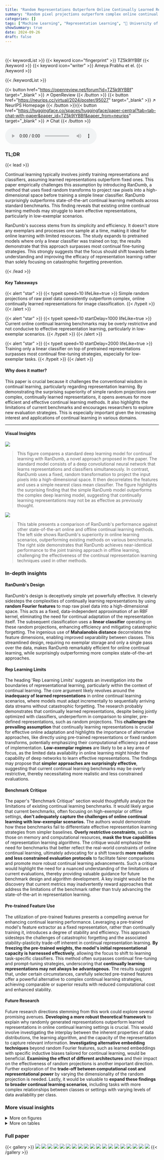 ```yaml
---
title: "Random Representations Outperform Online Continually Learned Representations"
summary: "Random pixel projections outperform complex online continual learning methods for image classification, challenging assumptions about representation learning."
categories: []
tags: ["Machine Learning", "Representation Learning", "🏢 University of Oxford",]
showSummary: true
date: 2024-09-26
draft: false
---
```


<br>

{{< keywordList >}}
{{< keyword icon="fingerprint" >}} TZ5k9IYBBf {{< /keyword >}}
{{< keyword icon="writer" >}} Ameya Prabhu et el. {{< /keyword >}}
 
{{< /keywordList >}}

{{< button href="https://openreview.net/forum?id=TZ5k9IYBBf" target="_blank" >}}
↗ OpenReview
{{< /button >}}
{{< button href="https://neurips.cc/virtual/2024/poster/95027" target="_blank" >}}
↗ NeurIPS Homepage
{{< /button >}}{{< button href="https://huggingface.co/spaces/huggingface/paper-central?tab=tab-chat-with-paper&paper_id=TZ5k9IYBBf&paper_from=neurips" target="_blank" >}}
↗ Chat
{{< /button >}}



<audio controls>
    <source src="https://ai-paper-reviewer.com/TZ5k9IYBBf/podcast.wav" type="audio/wav">
    Your browser does not support the audio element.
</audio>


### TL;DR


{{< lead >}}

Continual learning typically involves jointly training representations and classifiers, assuming learned representations outperform fixed ones. This paper empirically challenges this assumption by introducing RanDumb, a method that uses fixed random transforms to project raw pixels into a high-dimensional space before training a simple linear classifier. RanDumb surprisingly outperforms state-of-the-art continual learning methods across standard benchmarks. This finding reveals that existing online continual learning methods may struggle to learn effective representations, particularly in low-exemplar scenarios.

RanDumb's success stems from its simplicity and efficiency. It doesn't store any exemplars and processes one sample at a time, making it ideal for online learning with limited resources.  The study expands to pretrained models where only a linear classifier was trained on top; the results demonstrate that this approach surpasses most continual fine-tuning strategies.  This strongly suggests that the focus should shift towards better understanding and improving the efficacy of representation learning rather than solely focusing on catastrophic forgetting prevention.

{{< /lead >}}


#### Key Takeaways

{{< alert "star" >}}
{{< typeit speed=10 lifeLike=true >}} Simple random projections of raw pixel data consistently outperform complex, online continually learned representations for image classification. {{< /typeit >}}
{{< /alert >}}

{{< alert "star" >}}
{{< typeit speed=10 startDelay=1000 lifeLike=true >}} Current online continual learning benchmarks may be overly restrictive and not conducive to effective representation learning, particularly in low-exemplar scenarios. {{< /typeit >}}
{{< /alert >}}

{{< alert "star" >}}
{{< typeit speed=10 startDelay=2000 lifeLike=true >}} Training only a linear classifier on top of pretrained representations surpasses most continual fine-tuning strategies, especially for low-exemplar tasks. {{< /typeit >}}
{{< /alert >}}

#### Why does it matter?
This paper is crucial because it challenges the conventional wisdom in continual learning, particularly regarding representation learning. By demonstrating the surprising superiority of simple random projections over complex, continually learned representations, it opens avenues for more efficient and effective continual learning methods.  It also highlights the limitations of current benchmarks and encourages researchers to explore new evaluation strategies. This is especially important given the increasing interest and applications of continual learning in various domains.

------
#### Visual Insights



![](https://ai-paper-reviewer.com/TZ5k9IYBBf/figures_0_1.jpg)

> This figure compares a standard deep learning model for continual learning with RanDumb, a novel approach proposed in the paper. The standard model consists of a deep convolutional neural network that learns representations and classifiers simultaneously.  In contrast, RanDumb uses a fixed, random transformation to project the input pixels into a high-dimensional space. It then decorrelates the features and uses a simple nearest class mean classifier. The figure highlights the surprising finding that the simple RanDumb model outperforms the complex deep learning model, suggesting that continually learning representations may not be as effective as previously thought.





![](https://ai-paper-reviewer.com/TZ5k9IYBBf/tables_1_1.jpg)

> This table presents a comparison of RanDumb's performance against other state-of-the-art online and offline continual learning methods.  The left side shows RanDumb's superiority in online learning scenarios, outperforming existing methods on various benchmarks. The right side demonstrates that RanDumb achieves near-identical performance to the joint training approach in offline learning, challenging the effectiveness of the continual representation learning techniques used in other methods.





### In-depth insights


#### RanDumb's Design
RanDumb's design is deceptively simple yet powerfully effective.  It cleverly sidesteps the complexities of continually learning representations by using **random Fourier features** to map raw pixel data into a high-dimensional space. This acts as a fixed, data-independent approximation of an RBF kernel, eliminating the need for continual adaptation of the representation itself.  The subsequent classification uses a **linear classifier** operating on these random projections, enhancing efficiency and mitigating catastrophic forgetting.  The ingenious use of **Mahalanobis distance** decorrelates the feature dimensions, enabling improved separability between classes.  This streamlined design, requiring no exemplar storage and only a single pass over the data, makes RanDumb remarkably efficient for online continual learning, while surprisingly outperforming more complex state-of-the-art approaches.

#### Rep Learning Limits
The heading 'Rep Learning Limits' suggests an investigation into the boundaries of representational learning, particularly within the context of continual learning.  The core argument likely revolves around the **inadequacy of learned representations** in online continual learning scenarios, where models must adapt incrementally to sequentially arriving data streams without catastrophic forgetting. The research probably demonstrates that continually learned representations, despite being jointly optimized with classifiers, underperform in comparison to simpler, pre-defined representations, such as random projections. This **challenges the prevailing assumption** that continually learning representations is crucial for effective online adaptation and highlights the importance of alternative approaches, like directly using pre-trained representations or fixed random transforms, potentially emphasizing their computational efficiency and ease of implementation.  **Low-exemplar regimes** are likely to be a key area of focus, as the limited data availability in online learning might hinder the capability of deep networks to learn effective representations. The findings may propose that **simpler approaches are surprisingly effective**, suggesting that current continual learning benchmarks may be overly restrictive, thereby necessitating more realistic and less constrained evaluations.

#### Benchmark Critique
The paper's "Benchmark Critique" section would thoughtfully analyze the limitations of existing continual learning benchmarks.  It would likely argue that current benchmarks, often focusing on high-exemplar or offline settings, **don't adequately capture the challenges of online continual learning with low-exemplar scenarios.**  The authors would demonstrate how these benchmarks fail to differentiate effective representation learning strategies from simpler baselines.  **Overly restrictive constraints**, such as those on memory and computational resources, **mask the true capabilities** of representation learning algorithms.  The critique would emphasize the need for benchmarks that better reflect the real-world constraints of online continual learning, ultimately advocating for a shift towards **more realistic and less constrained evaluation protocols** to facilitate fairer comparisons and promote more robust continual learning advancements.  Such a critique would highlight the need for a nuanced understanding of the limitations of current evaluations, thereby providing valuable guidance for future benchmark design and algorithm development.  A key insight would be the discovery that current metrics may inadvertently reward approaches that address the limitations of the benchmark rather than truly advancing the state-of-the-art in representation learning.

#### Pre-trained Feature Use
The utilization of pre-trained features presents a compelling avenue for enhancing continual learning performance.  Leveraging a pre-trained model's feature extractor as a fixed representation, rather than continually training it, introduces a degree of stability and efficiency. This approach sidesteps the challenges of catastrophic forgetting and the associated stability-plasticity trade-off inherent in continual representation learning.  **By freezing the pre-trained weights, the model's initial representational capacity is harnessed effectively**, allowing the focus to shift to learning task-specific classifiers. This method often surpasses continual fine-tuning and prompt-tuning strategies, underscoring that **continually learning representations may not always be advantageous.**  The results suggest that, under certain circumstances, carefully selected pre-trained features offer a powerful alternative to complex continual learning strategies, achieving comparable or superior results with reduced computational cost and enhanced stability.

#### Future Research
Future research directions stemming from this work could explore several promising avenues.  **Developing a more robust theoretical framework** to explain why randomly generated representations outperform learned representations in online continual learning settings is crucial.  This would involve investigating the interplay between the inherent properties of data distributions, the learning algorithm, and the capacity of the representation to capture relevant information.  **Investigating alternative embedding techniques** beyond random Fourier features, such as learned embeddings with specific inductive biases tailored for continual learning, would be beneficial.  **Examining the effect of different architectures** and their impact on the effectiveness of random projections is another important direction. Further exploration of the **trade-off between computational cost and representational power** by varying the dimensionality of the random projection is needed. Lastly, it would be valuable to **expand these findings to broader continual learning scenarios**, including tasks with more complex relationships between classes or settings with varying levels of data availability per class.


### More visual insights

<details>
<summary>More on figures
</summary>


![](https://ai-paper-reviewer.com/TZ5k9IYBBf/figures_2_1.jpg)

> This figure shows how RanDumb improves class separation.  It starts with data points in a low-dimensional space where classes overlap (Input).  RanDumb projects these points into a high-dimensional space using a random projection, resulting in better separation (Embed). Then, it decorrelates the features by scaling each dimension to have unit variance (Decorrelate), which further enhances the separation of classes, enabling more accurate classification using simple nearest class mean methods (Output). The 3D view provides a visual representation of the data in both the original and transformed spaces, illustrating how the process improves class separability. 


![](https://ai-paper-reviewer.com/TZ5k9IYBBf/figures_7_1.jpg)

> This figure illustrates the core concept of the RanDumb method and compares it to traditional online continual learning methods.  It shows how RanDumb replaces a deep feature extractor with a random projection, which projects raw image pixels into a high-dimensional space using random Fourier projections. Then, it decorrelates the features and classifies based on the nearest class mean. The figure highlights that this simple method surprisingly outperforms the continually learned representations of deep networks.


![](https://ai-paper-reviewer.com/TZ5k9IYBBf/figures_8_1.jpg)

> This figure compares a standard deep learning architecture with RanDumb.  The standard architecture uses a deep feature extractor to learn representations and a classifier to learn the model.  RanDumb replaces the deep feature extractor with a random projection, highlighting that the representation learned by the deep feature extractor is not superior to a simple random projection.  The comparison demonstrates that random projection outperforms standard continual learning approaches.


</details>




<details>
<summary>More on tables
</summary>


![](https://ai-paper-reviewer.com/TZ5k9IYBBf/tables_3_1.jpg)
> This table presents a comparison of RanDumb's performance against other state-of-the-art methods in both online and offline continual learning scenarios.  The left side shows RanDumb significantly outperforming existing online continual learning methods on the PEC benchmark. The right side demonstrates RanDumb achieving comparable performance to the best joint training methods in offline continual learning, even when using pre-trained models, thus challenging the effectiveness of current continual representation learning techniques.

![](https://ai-paper-reviewer.com/TZ5k9IYBBf/tables_4_1.jpg)
> This table presents a comparison of RanDumb's performance against other state-of-the-art online and offline continual learning methods on various benchmark datasets.  The left side shows results for online learning, comparing RanDumb to VAE-GC and the best-performing method from the PEC benchmark. The right side shows results for offline continual learning, comparing RanDumb to RanPAC-imp and joint training (a non-continual learning approach).  The results demonstrate that RanDumb significantly outperforms existing methods in both online and offline settings, highlighting the sub-optimality of continually learned representations.

![](https://ai-paper-reviewer.com/TZ5k9IYBBf/tables_4_2.jpg)
> This table presents a comparison of RanDumb's performance against other methods on Benchmark B.1, which involves multiple classes per task.  The results show that RanDumb significantly outperforms most competing methods, especially those without extensive data augmentation, achieving improvements ranging from 3% to 20%. RanDumb only falls short of one method in a single instance.

![](https://ai-paper-reviewer.com/TZ5k9IYBBf/tables_5_1.jpg)
> This table presents a comparison of RanDumb's performance against other continual learning methods on two benchmarks: B.2 and C. Benchmark B.2 compares RanDumb to methods that use contrastive representation learning and sophisticated augmentations, focusing on small-exemplar settings. Benchmark C compares RanDumb to rehearsal-free methods, demonstrating its superior performance by a 4% margin.

![](https://ai-paper-reviewer.com/TZ5k9IYBBf/tables_6_1.jpg)
> This table presents a comparison of RanDumb's performance against other methods on benchmark B.1, which involves multiple classes per task. RanDumb consistently outperforms most competing methods by a significant margin (3-20%), even without employing heavy augmentations or exemplar storage, showcasing its effectiveness in low-memory scenarios.

![](https://ai-paper-reviewer.com/TZ5k9IYBBf/tables_7_1.jpg)
> This table presents the ablation study of RanDumb's components (decorrelation, random embedding, data augmentation) and its performance variation with different embedding sizes and regularization parameters. It also compares RanDumb's performance with alternative embedding methods and shows RanDumb's superior performance across various architectures in continual representation learning, achieving nearly 94% of the performance of the joint model.

![](https://ai-paper-reviewer.com/TZ5k9IYBBf/tables_8_1.jpg)
> This table presents the results of comparing RanDumb's performance against various prompt-tuning approaches on benchmark F.  The benchmark uses pre-trained ViT-B/16 models with ImageNet-21K/1K weights, a setup of two initial classes followed by one class per task.  The results show that many prompt-tuning methods struggle, while RanDumb consistently achieves either state-of-the-art or very close to state-of-the-art results, highlighting its effectiveness even when compared to methods that fine-tune pre-trained models.  The inclusion of RanPAC-imp, an improved version of RanPAC, adds context to the performance comparisons.

</details>




### Full paper

{{< gallery >}}
<img src="https://ai-paper-reviewer.com/TZ5k9IYBBf/1.png" class="grid-w50 md:grid-w33 xl:grid-w25" />
<img src="https://ai-paper-reviewer.com/TZ5k9IYBBf/2.png" class="grid-w50 md:grid-w33 xl:grid-w25" />
<img src="https://ai-paper-reviewer.com/TZ5k9IYBBf/3.png" class="grid-w50 md:grid-w33 xl:grid-w25" />
<img src="https://ai-paper-reviewer.com/TZ5k9IYBBf/4.png" class="grid-w50 md:grid-w33 xl:grid-w25" />
<img src="https://ai-paper-reviewer.com/TZ5k9IYBBf/5.png" class="grid-w50 md:grid-w33 xl:grid-w25" />
<img src="https://ai-paper-reviewer.com/TZ5k9IYBBf/6.png" class="grid-w50 md:grid-w33 xl:grid-w25" />
<img src="https://ai-paper-reviewer.com/TZ5k9IYBBf/7.png" class="grid-w50 md:grid-w33 xl:grid-w25" />
<img src="https://ai-paper-reviewer.com/TZ5k9IYBBf/8.png" class="grid-w50 md:grid-w33 xl:grid-w25" />
<img src="https://ai-paper-reviewer.com/TZ5k9IYBBf/9.png" class="grid-w50 md:grid-w33 xl:grid-w25" />
<img src="https://ai-paper-reviewer.com/TZ5k9IYBBf/10.png" class="grid-w50 md:grid-w33 xl:grid-w25" />
<img src="https://ai-paper-reviewer.com/TZ5k9IYBBf/11.png" class="grid-w50 md:grid-w33 xl:grid-w25" />
<img src="https://ai-paper-reviewer.com/TZ5k9IYBBf/12.png" class="grid-w50 md:grid-w33 xl:grid-w25" />
<img src="https://ai-paper-reviewer.com/TZ5k9IYBBf/13.png" class="grid-w50 md:grid-w33 xl:grid-w25" />
<img src="https://ai-paper-reviewer.com/TZ5k9IYBBf/14.png" class="grid-w50 md:grid-w33 xl:grid-w25" />
<img src="https://ai-paper-reviewer.com/TZ5k9IYBBf/15.png" class="grid-w50 md:grid-w33 xl:grid-w25" />
<img src="https://ai-paper-reviewer.com/TZ5k9IYBBf/16.png" class="grid-w50 md:grid-w33 xl:grid-w25" />
<img src="https://ai-paper-reviewer.com/TZ5k9IYBBf/17.png" class="grid-w50 md:grid-w33 xl:grid-w25" />
<img src="https://ai-paper-reviewer.com/TZ5k9IYBBf/18.png" class="grid-w50 md:grid-w33 xl:grid-w25" />
<img src="https://ai-paper-reviewer.com/TZ5k9IYBBf/19.png" class="grid-w50 md:grid-w33 xl:grid-w25" />
{{< /gallery >}}